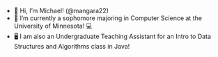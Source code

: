- 👋 Hi, I’m Michael! (@mangara22)
- 🏫 I’m currently a sophomore majoring in Computer Science at the University of Minnesota! 💻
- 🖥️ I am also an Undergraduate Teaching Assistant for an Intro to Data Structures and Algorithms class in Java!

<!---
mangara22/mangara22 is a ✨ special ✨ repository because its `README.md` (this file) appears on your GitHub profile.
You can click the Preview link to take a look at your changes.
--->

